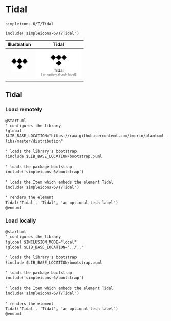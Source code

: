 # Tidal


```text
simpleicons-6/T/Tidal
```

```text
include('simpleicons-6/T/Tidal')
```



| Illustration | Tidal |
| :---: | :---: |
| ![illustration for Illustration](../../simpleicons-6/T/Tidal.png) | ![illustration for Tidal](../../simpleicons-6/T/Tidal.Local.png) |




## Tidal

### Load remotely
```plantuml
@startuml
' configures the library
!global $LIB_BASE_LOCATION="https://raw.githubusercontent.com/tmorin/plantuml-libs/master/distribution"

' loads the library's bootstrap
!include $LIB_BASE_LOCATION/bootstrap.puml

' loads the package bootstrap
include('simpleicons-6/bootstrap')

' loads the Item which embeds the element Tidal
include('simpleicons-6/T/Tidal')

' renders the element
Tidal('Tidal', 'Tidal', 'an optional tech label')
@enduml
```

### Load locally
```plantuml
@startuml
' configures the library
!global $INCLUSION_MODE="local"
!global $LIB_BASE_LOCATION="../.."

' loads the library's bootstrap
!include $LIB_BASE_LOCATION/bootstrap.puml

' loads the package bootstrap
include('simpleicons-6/bootstrap')

' loads the Item which embeds the element Tidal
include('simpleicons-6/T/Tidal')

' renders the element
Tidal('Tidal', 'Tidal', 'an optional tech label')
@enduml
```

